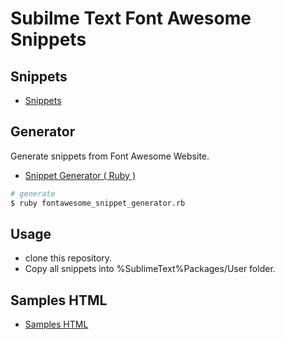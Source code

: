 # Subilme Text Font Awesome Snippets
## Snippets
* [Snippets](./snippets)

## Generator
Generate snippets from Font Awesome Website.

* [Snippet Generator ( Ruby )](./generator_ruby/fontawesome_snippet_generator.rb)

~~~bash
# generate
$ ruby fontawesome_snippet_generator.rb
~~~

## Usage
* clone this repository.
* Copy all snippets into %SublimeText%Packages/User folder.

## Samples HTML
* [Samples HTML](http://bl.ocks.org/tbpgr/ff3ab7ca171f523f08bf)
